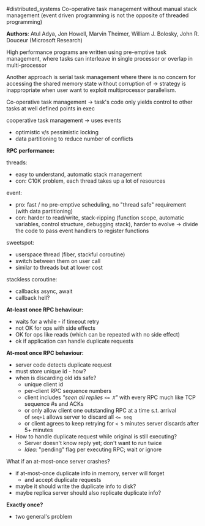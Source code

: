 #distributed_systems 
Co-operative task management without manual stack management
(event driven programming is not the opposite of threaded programming)


**Authors**: Atul Adya, Jon Howell, Marvin Theimer, William J. Bolosky, John R. Douceur (Microsoft Research)


High performance programs are written using pre-emptive task management, where tasks can interleave in single processor or overlap in multi-processor

Another approach is serial task management where there is no concern for accessing the shared memory state without corruption of  -> strategy is inappropriate when user want to exploit multiprocessor parallelism.

Co-operative task management -> task's code only yields control to other tasks at well defined points in exec

cooperative task management -> uses events


- optimistic v/s pessimistic locking
- data partitioning to reduce number of conflicts

**RPC performance:**

threads:
- easy to understand, automatic stack management
- con: C10K problem, each thread takes up a lot of resources


event:
- pro: fast / no pre-emptive scheduling, no "thread safe" requirement (with data partitioning)
- con: harder to read/write, stack-ripping (function scope, automatic variables, control structure, debugging stack), harder to evolve -> divide the code to pass event handlers to register functions


sweetspot:
- userspace thread (fiber, stackful coroutine)
- switch between them on user call
- similar to threads but at lower cost


stackless coroutine:
- callbacks async, await
- callback hell?




**At-least once RPC behaviour:**
- waits for a while - if timeout retry
- not OK for ops with side effects
- OK for ops like reads (which can be repeated with no side effect)
- ok if application can handle duplicate requests



**At-most once RPC behaviour:**
- server code detects duplicate request
- must store unique id - how?
- when is discarding old ids safe?
	- unique client id
	- per-client RPC sequence numbers
	- client includes _"seen all replies `<= X`"_ with every RPC much like TCP sequence \#s and ACKs
	- or only allow client one outstanding RPC at a time s.t. arrival of `seq+1` allows server to discard all `<= seq`
	- or client agrees to keep retrying for `< 5` minutes server discards after 5+ minutes
- How to handle duplicate request while original is still executing?
    - Server doesn't know reply yet; don't want to run twice
    - _Idea:_ "pending" flag per executing RPC; wait or ignore

What if an at-most-once server crashes?
- if at-most-once duplicate info in memory, server will forget
    - and accept duplicate requests
- maybe it should write the duplicate info to disk?
- maybe replica server should also replicate duplicate info?


**Exactly once?**
- two general's problem




